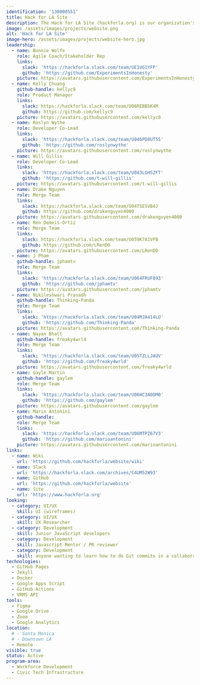 ```yaml
---
identification: '130000551'
title: Hack for LA Site
description: The Hack for LA Site (hackforla.org) is our organization's way of communicating with volunteers, stakeholders, and donors. This project is a good place to start for new volunteers looking to polish their git protocol skills (branches, separation of concerns, etc.). We currently have two development paths&#58; growth (building out new pages and guides) and optimization (taking inventory of our code and design systems) to ensure we are consistently delivering value to our users while being scalable in our approach to building the site.
image: /assets/images/projects/website.png
alt: 'Hack for LA Site'
image-hero: /assets/images/projects/website-hero.jpg
leadership:
  - name: Bonnie Wolfe
    role: Agile Coach/Stakeholder Rep
    links:
      slack: 'https://hackforla.slack.com/team/UE1UG1YFP'
      github: 'https://github.com/ExperimentsInHonesty'
    picture: https://avatars.githubusercontent.com/ExperimentsInHonesty
  - name: Kelly Chuang
    github-handle: kellyc9
    role: Product Manager
    links:
      slack: https://hackforla.slack.com/team/U06REBB5K4M
      github: https://github.com/kellyc9
    picture: https://avatars.githubusercontent.com/kellyc9
  - name: Roslyn Wythe
    role: Developer Co-Lead
    links:
      slack: 'https://hackforla.slack.com/team/U046PD8UT55'
      github: 'https://github.com/roslynwythe'
    picture: https://avatars.githubusercontent.com/roslynwythe
  - name: Will Gillis
    role: Developer Co-Lead
    links:
      slack: 'https://hackforla.slack.com/team/U043LGHSZFT'
      github: 'https://github.com/t-will-gillis'
    picture: https://avatars.githubusercontent.com/t-will-gillis
  - name: Drake Nguyen
    role: Merge Team
    links:
      slack: https://hackforla.slack.com/team/U04TSESVB4J
      github: https://github.com/drakenguyen4000
    picture: https://avatars.githubusercontent.com/drakenguyen4000
  - name: Ren Demeis-Ortiz
    role: Merge Team
    links:
      slack: https://hackforla.slack.com/team/U059K7A1VFB
      github: https://github.com/LRenDO
    picture: https://avatars.githubusercontent.com/LRenDO
  - name: J Pham
    github-handle: jphamtv
    role: Merge Team
    links:
      slack: 'https://hackforla.slack.com/team/U064FRUF893'
      github: 'https://github.com/jphamtv'
    picture: https://avatars.githubusercontent.com/jphamtv
  - name: Nikileshwari Prasadh
    github-handle: Thinking-Panda
    role: Merge Team
    links:
      slack: 'https://hackforla.slack.com/team/U04MJA414LU'
      github: 'https://github.com/Thinking-Panda'
    picture: https://avatars.githubusercontent.com/Thinking-Panda
  - name: Nayan Bhatt
    github-handle: freaky4wrld
    role: Merge Team
    links:
      slack: 'https://hackforla.slack.com/team/U05TZLLJAUV'
      github: 'https://github.com/freaky4wrld'
    picture: https://avatars.githubusercontent.com/freaky4wrld
  - name: Gayle Martin
    github-handle: gaylem
    role: Merge Team
    links:
      slack: 'https://hackforla.slack.com/team/U06HC3A0DM0'
      github: 'https://github.com/gaylem'
    picture: https://avatars.githubusercontent.com/gaylem
  - name: Mario Antonini
    github-handle: 
    role: Merge Team
    links:
      slack: 'https://hackforla.slack.com/team/U06MTPZ67V3'
      github: 'https://github.com/marioantonini'
    picture: https://avatars.githubusercontent.com/marioantonini
links:
  - name: Wiki
    url: 'https://github.com/hackforla/website/wiki'
  - name: Slack
    url: 'https://hackforla.slack.com/archives/C4UM52W93'
  - name: GitHub
    url: 'https://github.com/hackforla/website'
  - name: Site
    url: 'https://www.hackforla.org'
looking:
  - category: UI/UX
    skill: UI (wireframes)
  - category: UI/UX
    skill: UX Researcher
  - category: Development
    skill: Junior JavaScript developers
  - category: Development
    skill: Javascript Mentor / PR reviewer
  - category: Development
    skill: anyone wanting to learn how to do Git commits in a collaborative work environment
technologies:
  - GitHub Pages
  - Jekyll
  - Docker
  - Google Apps Script
  - GitHub Actions
  - VRMS API
tools:
  - Figma
  - Google Drive
  - Zoom
  - Google Analytics
location:
  # - Santa Monica
  # - Downtown LA
  - Remote
visible: true
status: Active
program-area:
  - Workforce Development
  - Civic Tech Infrastructure
---
```

